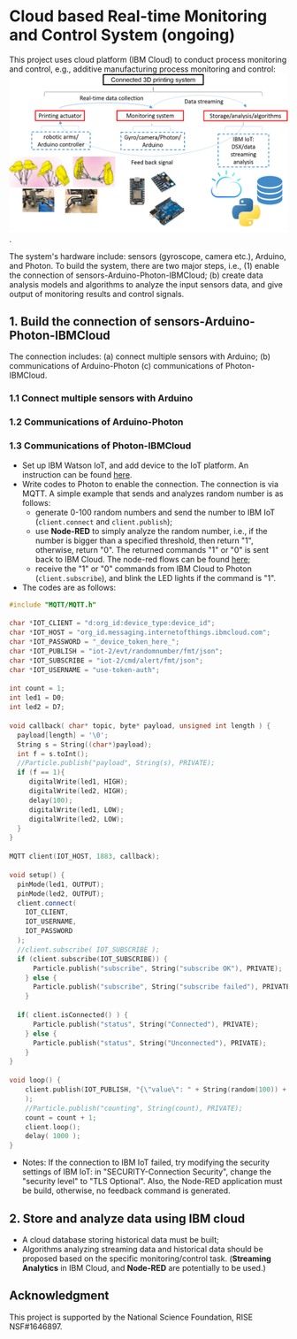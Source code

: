 # Cloud based Real-time Monitoring and Control System (ongoing)
This project uses cloud platform (IBM Cloud) to conduct process monitoring and control, e.g.,
additive manufacturing process monitoring and control: ![alt text](https://raw.githubusercontent.com/cdsrc/crmcs/master/assets/images/connected-AM.png).

The system's hardware include: sensors (gyroscope, camera etc.), Arduino, and Photon.
To build the system, there are two major steps, i.e., (1) enable the connection of sensors-Arduino-Photon-IBMCloud;
(b) create data analysis models and algorithms to analyze the input sensors data, and give output of monitoring results and control signals.

## 1. Build the connection of sensors-Arduino-Photon-IBMCloud
The connection includes: (a) connect multiple sensors with Arduino; (b) communications of Arduino-Photon
(c) communications of Photon-IBMCloud.
### 1.1 Connect multiple sensors with Arduino
### 1.2 Communications of Arduino-Photon
### 1.3 Communications of Photon-IBMCloud
* Set up IBM Watson IoT, and add device to the IoT platform. An instruction can be found [here](https://www.kevinhoyt.com/2016/04/27/particle-photon-on-watson-iot/).
* Write codes to Photon to enable the connection. The connection is via MQTT. A simple example that sends and analyzes random number is as follows:
  * generate 0-100 random numbers and send the number to IBM IoT (`client.connect` and `client.publish`);
  * use **Node-RED** to simply analyze the random number, i.e., if the number is bigger than a specified threshold,
  then return "1", otherwise, return "0". The returned commands "1" or "0" is sent back to IBM Cloud. The node-red flows can be found [here](http://node-red-ammonitoring.mybluemix.net/red/);
  * receive the "1" or "0" commands from IBM Cloud to Photon (`client.subscribe`), and blink the LED lights if the command is "1".  
* The codes are as follows:

```cpp
#include "MQTT/MQTT.h"

char *IOT_CLIENT = "d:org_id:device_type:device_id";
char *IOT_HOST = "org_id.messaging.internetofthings.ibmcloud.com";
char *IOT_PASSWORD = "_device_token_here_";
char *IOT_PUBLISH = "iot-2/evt/randomnumber/fmt/json";
char *IOT_SUBSCRIBE = "iot-2/cmd/alert/fmt/json";
char *IOT_USERNAME = "use-token-auth";

int count = 1;
int led1 = D0;
int led2 = D7;

void callback( char* topic, byte* payload, unsigned int length ) {
  payload[length] = '\0';
  String s = String((char*)payload);
  int f = s.toInt();
  //Particle.publish("payload", String(s), PRIVATE);
  if (f == 1){
     digitalWrite(led1, HIGH);
     digitalWrite(led2, HIGH);
     delay(100);
     digitalWrite(led1, LOW);
     digitalWrite(led2, LOW);
  }
}

MQTT client(IOT_HOST, 1883, callback);

void setup() {
  pinMode(led1, OUTPUT);
  pinMode(led2, OUTPUT);
  client.connect(
    IOT_CLIENT,
    IOT_USERNAME,
    IOT_PASSWORD
  );
  //client.subscribe( IOT_SUBSCRIBE );
  if (client.subscribe(IOT_SUBSCRIBE)) {
      Particle.publish("subscribe", String("subscribe OK"), PRIVATE);
    } else {
      Particle.publish("subscribe", String("subscribe failed"), PRIVATE);
    }

  if( client.isConnected() ) {
      Particle.publish("status", String("Connected"), PRIVATE);
    } else {
      Particle.publish("status", String("Unconnected"), PRIVATE);
    }
}

void loop() {
    client.publish(IOT_PUBLISH, "{\"value\": " + String(random(100)) + " }"
    );
    //Particle.publish("counting", String(count), PRIVATE);
    count = count + 1;
    client.loop();
    delay( 1000 );
}
```
* Notes: If the connection to IBM IoT failed, try modifying the security settings of IBM IoT:
in "SECURITY-Connection Security", change the "security level" to "TLS Optional". Also, the Node-RED application must be build, otherwise, no feedback command is generated.

## 2. Store and analyze data using IBM cloud
* A cloud database storing historical data must be built;
* Algorithms analyzing streaming data and historical data should be proposed based on the specific monitoring/control task. (**Streaming Analytics** in IBM Cloud, and **Node-RED** are potentially to be used.)

## Acknowledgment
This project is supported by the National Science Foundation, RISE NSF#1646897.
